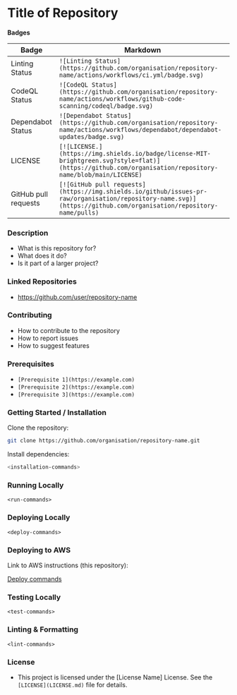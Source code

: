 # Title of Repository

**Badges**

| Badge | Markdown |
| --- | --- |
| Linting Status | `![Linting Status](https://github.com/organisation/repository-name/actions/workflows/ci.yml/badge.svg)` |
| CodeQL Status | `![CodeQL Status](https://github.com/organisation/repository-name/actions/workflows/github-code-scanning/codeql/badge.svg)` |
| Dependabot Status | `![Dependabot Status](https://github.com/organisation/repository-name/actions/workflows/dependabot/dependabot-updates/badge.svg)` |
| LICENSE | `[![LICENSE.](https://img.shields.io/badge/license-MIT-brightgreen.svg?style=flat)](https://github.com/organisation/repository-name/blob/main/LICENSE)` |
| GitHub pull requests | `[![GitHub pull requests](https://img.shields.io/github/issues-pr-raw/organisation/repository-name.svg)](https://github.com/organisation/repository-name/pulls)` |

### Description

- What is this repository for?
- What does it do?
- Is it part of a larger project? 

### Linked Repositories

- https://github.com/user/repository-name

### Contributing

- How to contribute to the repository
- How to report issues
- How to suggest features

### Prerequisites

- `[Prerequisite 1](https://example.com)`
- `[Prerequisite 2](https://example.com)`
- `[Prerequisite 3](https://example.com)` 

### Getting Started / Installation

Clone the repository:
```bash
git clone https://github.com/organisation/repository-name.git
```

Install dependencies:
```bash
<installation-commands>
```

### Running Locally

```
<run-commands>
```

### Deploying Locally

```
<deploy-commands>
```

### Deploying to AWS

Link to AWS instructions (this repository):

[Deploy commands](https://github.com/ONS-Innovation/keh-central-documentation)

### Testing Locally

```
<test-commands>
```

### Linting & Formatting

```
<lint-commands>
```



### License

- This project is licensed under the [License Name] License. See the `[LICENSE](LICENSE.md)` file for details.